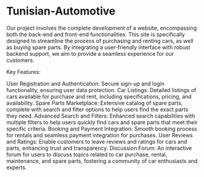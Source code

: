 # Tunisian-Automotive

Our project involves the complete development of a website, encompassing both the back-end and front-end functionalities. This site is specifically designed to streamline the process of purchasing and renting cars, as well as buying spare parts. By integrating a user-friendly interface with robust backend support, we aim to provide a seamless experience for our customers.

Key Features:

User Registration and Authentication: Secure sign-up and login functionality, ensuring user data protection.
Car Listings: Detailed listings of cars available for purchase and rent, including specifications, pricing, and availability.
Spare Parts Marketplace: Extensive catalog of spare parts, complete with search and filter options to help users find the exact parts they need.
Advanced Search and Filters: Enhanced search capabilities with multiple filters to help users quickly find cars and spare parts that meet their specific criteria.
Booking and Payment Integration: Smooth booking process for rentals and seamless payment integration for purchases.
User Reviews and Ratings: Enable customers to leave reviews and ratings for cars and parts, enhancing trust and transparency.
Discussion Forum: An interactive forum for users to discuss topics related to car purchase, rental, maintenance, and spare parts, fostering a community of car enthusiasts and experts.